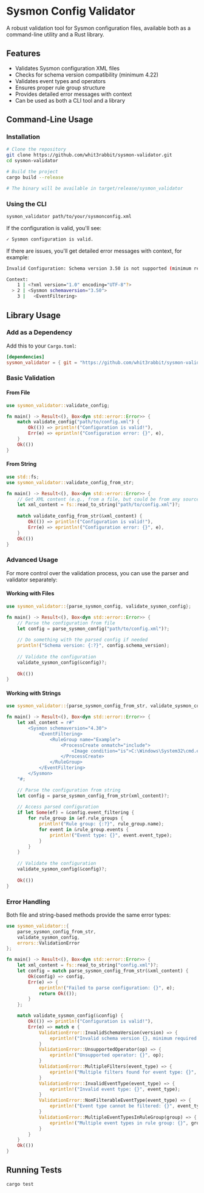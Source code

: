 # Sysmon Config Validator

A robust validation tool for Sysmon configuration files, available both as a command-line utility and a Rust library.

## Features

- Validates Sysmon configuration XML files
- Checks for schema version compatibility (minimum 4.22)
- Validates event types and operators
- Ensures proper rule group structure
- Provides detailed error messages with context
- Can be used as both a CLI tool and a library

## Command-Line Usage

### Installation

```bash
# Clone the repository
git clone https://github.com/whit3rabbit/sysmon-validator.git
cd sysmon-validator

# Build the project
cargo build --release

# The binary will be available in target/release/sysmon_validator
```

### Using the CLI

```bash
sysmon_validator path/to/your/sysmonconfig.xml
```

If the configuration is valid, you'll see:

```bash
✓ Sysmon configuration is valid.
```

If there are issues, you'll get detailed error messages with context, for example:

```bash
Invalid Configuration: Schema version 3.50 is not supported (minimum required: 4.22)

Context:
    1 | <?xml version="1.0" encoding="UTF-8"?>
  > 2 | <Sysmon schemaversion="3.50">
    3 |   <EventFiltering>
```

## Library Usage

### Add as a Dependency

Add this to your `Cargo.toml`:

```toml
[dependencies]
sysmon_validator = { git = "https://github.com/whit3rabbit/sysmon-validator.git" }
```

### Basic Validation

#### From File

```rust
use sysmon_validator::validate_config;

fn main() -> Result<(), Box<dyn std::error::Error>> {
    match validate_config("path/to/config.xml") {
        Ok(()) => println!("Configuration is valid!"),
        Err(e) => eprintln!("Configuration error: {}", e),
    }
    Ok(())
}
```

#### From String

```rust
use std::fs;
use sysmon_validator::validate_config_from_str;

fn main() -> Result<(), Box<dyn std::error::Error>> {
    // Get XML content (e.g., from a file, but could be from any source)
    let xml_content = fs::read_to_string("path/to/config.xml")?;
    
    match validate_config_from_str(&xml_content) {
        Ok(()) => println!("Configuration is valid!"),
        Err(e) => eprintln!("Configuration error: {}", e),
    }
    Ok(())
}
```

### Advanced Usage

For more control over the validation process, you can use the parser and validator separately:

#### Working with Files

```rust
use sysmon_validator::{parse_sysmon_config, validate_sysmon_config};

fn main() -> Result<(), Box<dyn std::error::Error>> {
    // Parse the configuration from file
    let config = parse_sysmon_config("path/to/config.xml")?;
    
    // Do something with the parsed config if needed
    println!("Schema version: {:?}", config.schema_version);
    
    // Validate the configuration
    validate_sysmon_config(&config)?;
    
    Ok(())
}
```

#### Working with Strings

```rust
use sysmon_validator::{parse_sysmon_config_from_str, validate_sysmon_config};

fn main() -> Result<(), Box<dyn std::error::Error>> {
    let xml_content = r#"
        <Sysmon schemaversion="4.30">
            <EventFiltering>
                <RuleGroup name="Example">
                    <ProcessCreate onmatch="include">
                        <Image condition="is">C:\Windows\System32\cmd.exe</Image>
                    </ProcessCreate>
                </RuleGroup>
            </EventFiltering>
        </Sysmon>
    "#;

    // Parse the configuration from string
    let config = parse_sysmon_config_from_str(xml_content)?;
    
    // Access parsed configuration
    if let Some(ef) = &config.event_filtering {
        for rule_group in &ef.rule_groups {
            println!("Rule group: {:?}", rule_group.name);
            for event in &rule_group.events {
                println!("Event type: {}", event.event_type);
            }
        }
    }
    
    // Validate the configuration
    validate_sysmon_config(&config)?;
    
    Ok(())
}
```

### Error Handling

Both file and string-based methods provide the same error types:

```rust
use sysmon_validator::{
    parse_sysmon_config_from_str,
    validate_sysmon_config,
    errors::ValidationError
};

fn main() -> Result<(), Box<dyn std::error::Error>> {
    let xml_content = fs::read_to_string("config.xml")?;
    let config = match parse_sysmon_config_from_str(&xml_content) {
        Ok(config) => config,
        Err(e) => {
            eprintln!("Failed to parse configuration: {}", e);
            return Ok(());
        }
    };

    match validate_sysmon_config(&config) {
        Ok(()) => println!("Configuration is valid!"),
        Err(e) => match e {
            ValidationError::InvalidSchemaVersion(version) => {
                eprintln!("Invalid schema version {}, minimum required is 4.22", version);
            }
            ValidationError::UnsupportedOperator(op) => {
                eprintln!("Unsupported operator: {}", op);
            }
            ValidationError::MultipleFilters(event_type) => {
                eprintln!("Multiple filters found for event type: {}", event_type);
            }
            ValidationError::InvalidEventType(event_type) => {
                eprintln!("Invalid event type: {}", event_type);
            }
            ValidationError::NonFilterableEventType(event_type) => {
                eprintln!("Event type cannot be filtered: {}", event_type);
            }
            ValidationError::MultipleEventTypesInRuleGroup(group) => {
                eprintln!("Multiple event types in rule group: {}", group);
            }
        }
    }
    Ok(())
}
```

## Running Tests

```bash
cargo test
```